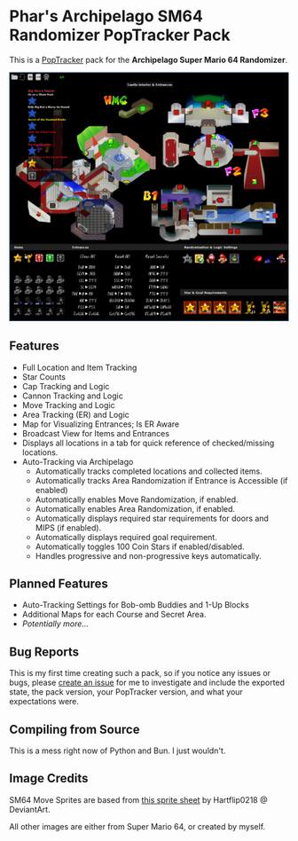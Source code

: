 # Phar's Archipelago SM64 Randomizer PopTracker Pack

This is a [PopTracker](https://github.com/black-sliver/PopTracker) pack for the **Archipelago Super Mario 64 Randomizer**.

![Example of SM64 Pack](docs/example.png)

## Features

- Full Location and Item Tracking
- Star Counts
- Cap Tracking and Logic
- Cannon Tracking and Logic
- Move Tracking and Logic
- Area Tracking (ER) and Logic
- Map for Visualizing Entrances; Is ER Aware
- Broadcast View for Items and Entrances
- Displays all locations in a tab for quick reference of checked/missing locations.
- Auto-Tracking via Archipelago
  - Automatically tracks completed locations and collected items.
  - Automatically tracks Area Randomization if Entrance is Accessible (if enabled)
  - Automatically enables Move Randomization, if enabled.
  - Automatically enables Area Randomization, if enabled.
  - Automatically displays required star requirements for doors and MIPS (if enabled).
  - Automatically displays required goal requirement.
  - Automatically toggles 100 Coin Stars if enabled/disabled.
  - Handles progressive and non-progressive keys automatically.

## Planned Features

- Auto-Tracking Settings for Bob-omb Buddies and 1-Up Blocks
- Additional Maps for each Course and Secret Area.
- _Potentially more..._

## Bug Reports

This is my first time creating such a pack, so if you notice any issues or bugs, please 
[create an issue](https://github.com/ThePhar/APSM64TrackerPack/issues/new/choose) for me to investigate and include the 
exported state, the pack version, your PopTracker version, and what your expectations were.

## Compiling from Source

This is a mess right now of Python and Bun. I just wouldn't.

## Image Credits

SM64 Move Sprites are based from [this sprite sheet](https://www.deviantart.com/hartflip0218/art/Custom-Mario-sprite-sheet-ver-2-806527057) by Hartflip0218 @ DeviantArt.

All other images are either from Super Mario 64, or created by myself.
